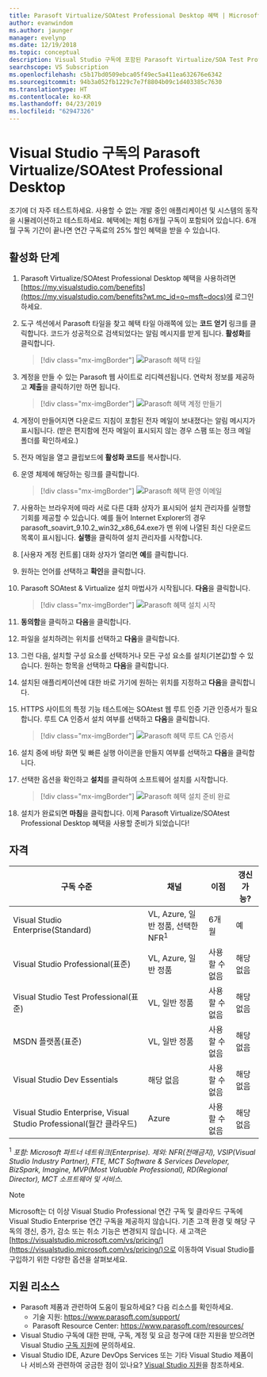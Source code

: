 ```yaml
---
title: Parasoft Virtualize/SOAtest Professional Desktop 혜택 | Microsoft Docs
author: evanwindom
ms.author: jaunger
manager: evelynp
ms.date: 12/19/2018
ms.topic: conceptual
description: Visual Studio 구독에 포함된 Parasoft Virtualize/SOA Test Professional 구독을 활성화하는 방법을 알아봅니다.
searchscope: VS Subscription
ms.openlocfilehash: c5b17bd0509ebca05f49ec5a411ea632676e6342
ms.sourcegitcommit: 94b3a052fb1229c7e7f8804b09c1d403385c7630
ms.translationtype: HT
ms.contentlocale: ko-KR
ms.lasthandoff: 04/23/2019
ms.locfileid: "62947326"
---
```

# <a name="parasoft-virtualizesoatest-professional-desktop-in-visual-studio-subscriptions"></a>Visual Studio 구독의 Parasoft Virtualize/SOAtest Professional Desktop

조기에 더 자주 테스트하세요.  사용할 수 없는 개발 중인 애플리케이션 및 시스템의 동작을 시뮬레이션하고 테스트하세요.  혜택에는 체험 6개월 구독이 포함되어 있습니다.  6개월 구독 기간이 끝나면 연간 구독료의 25% 할인 혜택을 받을 수 있습니다.

## <a name="activation-steps"></a>활성화 단계

1. Parasoft Virtualize/SOAtest Professional Desktop 혜택을 사용하려면 [https://my.visualstudio.com/benefits](https://my.visualstudio.com/benefits?wt.mc_id=o~msft~docs)에 로그인하세요.

2. 도구 섹션에서 Parasoft 타일을 찾고 혜택 타일 아래쪽에 있는 **코드 얻기** 링크를 클릭합니다.   코드가 성공적으로 검색되었다는 알림 메시지를 받게 됩니다.  **활성화**를 클릭합니다.
   > [!div class="mx-imgBorder"]
   > ![Parasoft 혜택 타일](_img/vs-parasoft/vs-parasoft-tile.png)

3. 계정을 만들 수 있는 Parasoft 웹 사이트로 리디렉션됩니다.  연락처 정보를 제공하고 **제출**을 클릭하기만 하면 됩니다.
   > [!div class="mx-imgBorder"]
   > ![Parasoft 혜택 계정 만들기](_img/vs-parasoft/vs-parasoft-account-cropped.png)

4. 계정이 만들어지면 다운로드 지침이 포함된 전자 메일이 보내졌다는 알림 메시지가 표시됩니다.  (받은 편지함에 전자 메일이 표시되지 않는 경우 스팸 또는 정크 메일 폴더를 확인하세요.)

5. 전자 메일을 열고 클립보드에 **활성화 코드**를 복사합니다.

6. 운영 체제에 해당하는 링크를 클릭합니다.
   > [!div class="mx-imgBorder"]
   > ![Parasoft 혜택 환영 이메일](_img/vs-parasoft/vs-parasoft-email.png)

7. 사용하는 브라우저에 따라 서로 다른 대화 상자가 표시되어 설치 관리자를 실행할 기회를 제공할 수 있습니다.  예를 들어 Internet Explorer의 경우 parasoft_soavirt_9.10.2_win32_x86_64.exe가 맨 위에 나열된 최신 다운로드 목록이 표시됩니다. **실행**을 클릭하여 설치 관리자를 시작합니다.

8. [사용자 계정 컨트롤] 대화 상자가 열리면 **예**를 클릭합니다.

9. 원하는 언어를 선택하고 **확인**을 클릭합니다.

10. Parasoft SOAtest & Virtualize 설치 마법사가 시작됩니다.  **다음**을 클릭합니다.
    > [!div class="mx-imgBorder"]
    > ![Parasoft 혜택 설치 시작](_img/vs-parasoft/vs-parasoft-start-install.png)

11. **동의함**을 클릭하고 **다음**을 클릭합니다.

12. 파일을 설치하려는 위치를 선택하고 **다음**을 클릭합니다.

13. 그런 다음, 설치할 구성 요소를 선택하거나 모든 구성 요소를 설치(기본값)할 수 있습니다.  원하는 항목을 선택하고 **다음**을 클릭합니다.

14. 설치된 애플리케이션에 대한 바로 가기에 원하는 위치를 지정하고 **다음**을 클릭합니다.

15. HTTPS 사이트의 특정 기능 테스트에는 SOAtest 웹 루트 인증 기관 인증서가 필요합니다.  루트 CA 인증서 설치 여부를 선택하고 **다음**을 클릭합니다.
    > [!div class="mx-imgBorder"]
    > ![Parasoft 혜택 루트 CA 인증서](_img/vs-parasoft/vs-parasoft-install-root-ca.png)

16. 설치 중에 바탕 화면 및 빠른 실행 아이콘을 만들지 여부를 선택하고 **다음**을 클릭합니다.

17. 선택한 옵션을 확인하고 **설치**를 클릭하여 소프트웨어 설치를 시작합니다.
    > [!div class="mx-imgBorder"]
    > ![Parasoft 혜택 설치 준비 완료](_img/vs-parasoft/vs-parasoft-ready-to-install.png)

18. 설치가 완료되면 **마침**을 클릭합니다. 이제 Parasoft Virtualize/SOAtest Professional Desktop 혜택을 사용할 준비가 되었습니다!

## <a name="eligibility"></a>자격

| 구독 수준                                                 |     채널                                            | 이점                                                          | 갱신 가능?    |
|--------------------------------------------------------------------|---------------------------------------------------------|------------------------------------------------------------------|---------------|
| Visual Studio Enterprise(Standard)   | VL, Azure, 일반 정품, 선택한 NFR<sup>1</sup> | 6개월       |  예       |
| Visual Studio Professional(표준) | VL, Azure, 일반 정품                                       | 사용할 수 없음                                                           |해당 없음         |
| Visual Studio Test Professional(표준)                         | VL, 일반 정품                                              | 사용할 수 없음                                                           |해당 없음         |
| MSDN 플랫폼(표준)                                          | VL, 일반 정품                                              | 사용할 수 없음                                                           |해당 없음         |
| Visual Studio Dev Essentials | 해당 없음  | 사용할 수 없음|해당 없음 |
| Visual Studio Enterprise, Visual Studio Professional(월간 클라우드) | Azure                                       | 사용할 수 없음                                                           |해당 없음|

<sup>1</sup> *포함: Microsoft 파트너 네트워크(Enterprise).  제외:  NFR(전매금지), VSIP(Visual Studio Industry Partner), FTE, MCT Software & Services Developer, BizSpark, Imagine, MVP(Most Valuable Professional), RD(Regional Director),  MCT 소프트웨어 및 서비스.*

> [!NOTE]
> Microsoft는 더 이상 Visual Studio Professional 연간 구독 및 클라우드 구독에 Visual Studio Enterprise 연간 구독을 제공하지 않습니다. 기존 고객 환경 및 해당 구독의 갱신, 증가, 감소 또는 취소 기능은 변경되지 않습니다. 새 고객은 [https://visualstudio.microsoft.com/vs/pricing/](https://visualstudio.microsoft.com/vs/pricing/)으로 이동하여 Visual Studio를 구입하기 위한 다양한 옵션을 살펴보세요.

## <a name="support-resources"></a>지원 리소스
- Parasoft 제품과 관련하여 도움이 필요하세요?  다음 리소스를 확인하세요.
    - 기술 지원:  https://www.parasoft.com/support/
    - Parasoft Resource Center:  https://www.parasoft.com/resources/
- Visual Studio 구독에 대한 판매, 구독, 계정 및 요금 청구에 대한 지원을 받으려면 Visual Studio [구독 지원](https://visualstudio.microsoft.com/subscriptions/support/)에 문의하세요.
- Visual Studio IDE, Azure DevOps Services 또는 기타 Visual Studio 제품이나 서비스와 관련하여 궁금한 점이 있나요?  [Visual Studio 지원](https://visualstudio.microsoft.com/support/)을 참조하세요.